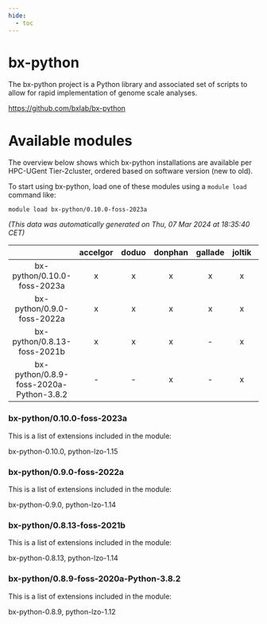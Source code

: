 ```yaml
---
hide:
  - toc
---
```


bx-python
=========


The bx-python project is a Python library and associated set of scripts to allow for rapid implementation of genome scale analyses.

https://github.com/bxlab/bx-python
# Available modules


The overview below shows which bx-python installations are available per HPC-UGent Tier-2cluster, ordered based on software version (new to old).

To start using bx-python, load one of these modules using a `module load` command like:

```shell
module load bx-python/0.10.0-foss-2023a
```

*(This data was automatically generated on Thu, 07 Mar 2024 at 18:35:40 CET)*  

| |accelgor|doduo|donphan|gallade|joltik|skitty|
| :---: | :---: | :---: | :---: | :---: | :---: | :---: |
|bx-python/0.10.0-foss-2023a|x|x|x|x|x|x|
|bx-python/0.9.0-foss-2022a|x|x|x|x|x|x|
|bx-python/0.8.13-foss-2021b|x|x|x|-|x|x|
|bx-python/0.8.9-foss-2020a-Python-3.8.2|-|-|x|-|x|x|


### bx-python/0.10.0-foss-2023a

This is a list of extensions included in the module:

bx-python-0.10.0, python-lzo-1.15

### bx-python/0.9.0-foss-2022a

This is a list of extensions included in the module:

bx-python-0.9.0, python-lzo-1.14

### bx-python/0.8.13-foss-2021b

This is a list of extensions included in the module:

bx-python-0.8.13, python-lzo-1.14

### bx-python/0.8.9-foss-2020a-Python-3.8.2

This is a list of extensions included in the module:

bx-python-0.8.9, python-lzo-1.12
